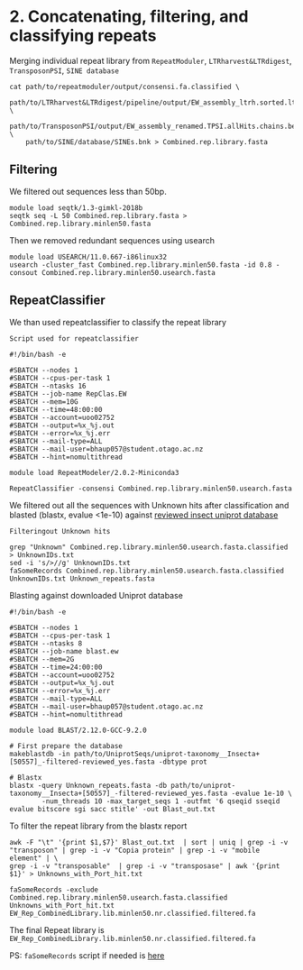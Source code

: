 # 2. Concatenating, filtering, and classifying repeats


Merging individual repeat library from `RepeatModuler`, `LTRharvest&LTRdigest`, `TransposonPSI`, `SINE database`

```
cat path/to/repeatmoduler/output/consensi.fa.classified \
    path/to/LTRharvest&LTRdigest/pipeline/output/EW_assembly_ltrh.sorted.ltrd.filtered.sequences.fasta \
    path/to/TransposonPSI/output/EW_assembly_renamed.TPSI.allHits.chains.bestPerLocus.fa \
    path/to/SINE/database/SINEs.bnk > Combined.rep.library.fasta
```
## Filtering
We filtered out sequences less than 50bp.
```
module load seqtk/1.3-gimkl-2018b
seqtk seq -L 50 Combined.rep.library.fasta > Combined.rep.library.minlen50.fasta
```
Then we removed redundant sequences using usearch
```
module load USEARCH/11.0.667-i86linux32
usearch -cluster_fast Combined.rep.library.minlen50.fasta -id 0.8 -consout Combined.rep.library.minlen50.usearch.fasta
```
## RepeatClassifier
We than used repeatclassifier to classify the repeat library

`Script used for repeatclassifier`
```
#!/bin/bash -e

#SBATCH --nodes 1
#SBATCH --cpus-per-task 1
#SBATCH --ntasks 16
#SBATCH --job-name RepClas.EW
#SBATCH --mem=10G
#SBATCH --time=48:00:00
#SBATCH --account=uoo02752
#SBATCH --output=%x_%j.out
#SBATCH --error=%x_%j.err
#SBATCH --mail-type=ALL
#SBATCH --mail-user=bhaup057@student.otago.ac.nz
#SBATCH --hint=nomultithread

module load RepeatModeler/2.0.2-Miniconda3

RepeatClassifier -consensi Combined.rep.library.minlen50.usearch.fasta
```
We filtered out all the sequences with Unknown hits after classification and blasted (blastx, evalue <1e-10) against [reviewed insect uniprot database](https://www.uniprot.org/uniprot/?query=reviewed:yes%20taxonomy:50557)

`Filteringout Unknown hits`
```
grep "Unknown" Combined.rep.library.minlen50.usearch.fasta.classified > UnknownIDs.txt
sed -i 's/>//g' UnknownIDs.txt
faSomeRecords Combined.rep.library.minlen50.usearch.fasta.classified UnknownIDs.txt Unknown_repeats.fasta
```
Blasting against downloaded Uniprot database

```
#!/bin/bash -e

#SBATCH --nodes 1
#SBATCH --cpus-per-task 1
#SBATCH --ntasks 8
#SBATCH --job-name blast.ew
#SBATCH --mem=2G
#SBATCH --time=24:00:00
#SBATCH --account=uoo02752
#SBATCH --output=%x_%j.out
#SBATCH --error=%x_%j.err
#SBATCH --mail-type=ALL
#SBATCH --mail-user=bhaup057@student.otago.ac.nz
#SBATCH --hint=nomultithread

module load BLAST/2.12.0-GCC-9.2.0

# First prepare the database
makeblastdb -in path/to/UniprotSeqs/uniprot-taxonomy__Insecta+[50557]_-filtered-reviewed_yes.fasta -dbtype prot

# Blastx
blastx -query Unknown_repeats.fasta -db path/to/uniprot-taxonomy__Insecta+[50557]_-filtered-reviewed_yes.fasta -evalue 1e-10 \
        -num_threads 10 -max_target_seqs 1 -outfmt '6 qseqid sseqid evalue bitscore sgi sacc stitle' -out Blast_out.txt
```
To filter the repeat library from the blastx report
```
awk -F "\t" '{print $1,$7}' Blast_out.txt  | sort | uniq | grep -i -v "transposon" | grep -i -v "Copia protein" | grep -i -v "mobile element" | \
grep -i -v "transposable"  | grep -i -v "transposase" | awk '{print $1}' > Unknowns_with_Port_hit.txt
```
```
faSomeRecords -exclude Combined.rep.library.minlen50.usearch.fasta.classified Unknowns_with_Port_hit.txt EW_Rep_CombinedLibrary.lib.minlen50.nr.classified.filtered.fa
```
The final Repeat library is `EW_Rep_CombinedLibrary.lib.minlen50.nr.classified.filtered.fa`

PS: `faSomeRecords` script if needed is [here](https://github.com/santiagosnchez/faSomeRecords) 

